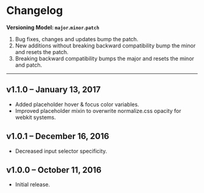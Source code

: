 # Changelog

**Versioning Model: `major`.`minor`.`patch`**

1. Bug fixes, changes and updates bump the patch.
2. New additions without breaking backward compatibility bump the minor and resets the patch.
3. Breaking backward compatibility bumps the major and resets the minor and patch.

---

## v1.1.0 – January 13, 2017
- Added placeholder hover & focus color variables.
- Improved placeholder mixin to overwrite normalize.css opacity for webkit systems.

## v1.0.1 – December 16, 2016
- Decreased input selector specificity.

## v1.0.0 – October 11, 2016
- Initial release.
